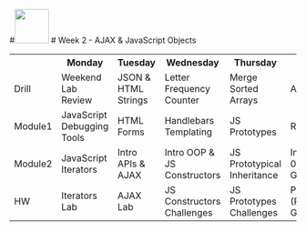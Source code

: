 #<img src="https://cloud.githubusercontent.com/assets/7833470/10423298/ea833a68-7079-11e5-84f8-0a925ab96893.png" width="60"> # Week 2 - AJAX & JavaScript Objects

<table>
  <tr>
    <th></th>
    <th>Monday</th>
    <th>Tuesday</th>
    <th>Wednesday</th>
    <th>Thursday</th>
    <th>Friday</th>
  </tr>
  <tr>
    <td>Drill</td>
    <td>Weekend Lab Review</td>
    <td>JSON & HTML Strings</td>
    <td>Letter Frequency Counter</td>
    <td>Merge Sorted Arrays</td>
    <td>Assessment</td>
  </tr>
  <tr>
    <td>Module1</td>
    <td>JavaScript Debugging Tools</td>
    <td>HTML Forms</td>
    <td>Handlebars Templating</td>
    <td>JS Prototypes</td>
    <td>Review</td>
  </tr>
  <tr>
    <td>Module2</td>
    <td>JavaScript Iterators</td>
    <td>Intro APIs & AJAX</td>
    <td>Intro OOP & JS Constructors</td>
    <td>JS Prototypical Inheritance</td>
    <td>Intro Project 0 (Racing Game)</td>
  </tr>
  <tr>
    <td>HW</td>
    <td>Iterators Lab</td>
    <td>AJAX Lab</td>
    <td>JS Constructors Challenges</td>
    <td>JS Prototypes Challenges</td>
    <td>Project 0 (Racing Game)</td>
  </tr>
</table>

